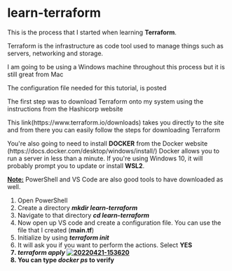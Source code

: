 # learn-terraform
This is the process that I started when learning <b>Terraform</b>.
<p>Terraform is the infrastructure as code tool used to manage things such as servers, networking and storage.</p>
<p>I am going to be using a Windows machine throughout this process but it is still great from Mac</p>
<p>The configuration file needed for this tutorial, is posted</p>
<p> The first step was to download Terraform onto my system using the instructions from the Hashicorp website</p>
<p>This link(https://www.terraform.io/downloads) takes you directly to the site and from there you can easily follow the steps for downloading Terraform</p>
<p>You're also going to need to install <b>DOCKER</b> from the Docker website (https://docs.docker.com/desktop/windows/install/) Docker allows you to run a server in less than a minute. If you're using Windows 10, it will probably prompt you to update or install <b>WSL2</b>.</p>
<p2><b><u>Note:</b></u> PowerShell and VS Code are also good tools to have downloaded as well.</p2>

<p> <ol>
  <li>Open PowerShell</li>
 <li>Create a directory <b><i>mkdir learn-terraform</b></i></li>
 <li>Navigate to that directory <b><i> cd learn-terraform</b></i></li>
 <li>Now open up VS code and create a configuration file. You can use the file that I created (<b>main.tf</b>)</li>
 <li>Initialize by using <b><i>terraform init</b></i></li>
 <li>It will ask you if you want to perform the actions. Select <b>YES<b></li>
 <li><b><i>terraform apply</b></i>
   <a href='https://postimg.cc/8snnXVcQ' target='_blank'><img src='https://i.postimg.cc/8snnXVcQ/20220421-153620.jpg' border='0' alt='20220421-153620'/></a>
 <li>You can type <b><i>docker ps</b></i> to verify</li>
 </p>

